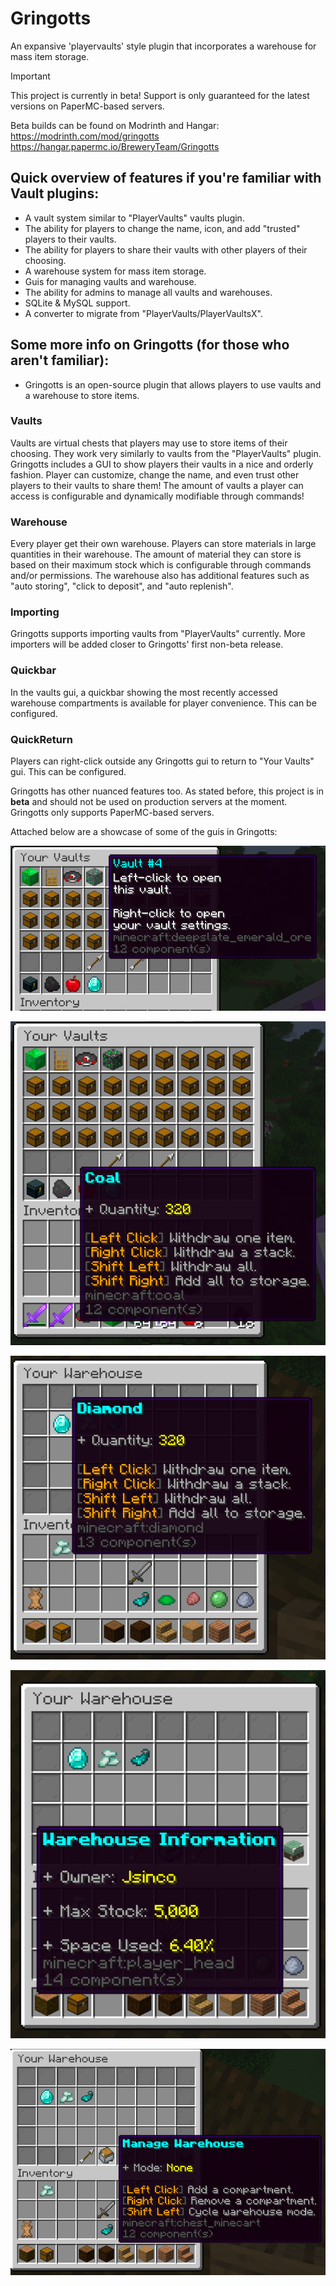 # Gringotts

An expansive 'playervaults' style plugin that incorporates a warehouse for mass item storage.


> [!IMPORTANT]
> This project is currently in beta!
> Support is only guaranteed for the latest versions on PaperMC-based servers.

Beta builds can be found on Modrinth and Hangar:
https://modrinth.com/mod/gringotts
https://hangar.papermc.io/BreweryTeam/Gringotts

## Quick overview of features if you're familiar with Vault plugins:

- A vault system similar to "PlayerVaults" vaults plugin.
- The ability for players to change the name, icon, and add "trusted" players to their vaults.
- The ability for players to share their vaults with other players of their choosing.
- A warehouse system for mass item storage.
- Guis for managing vaults and warehouse.
- The ability for admins to manage all vaults and warehouses.
- SQLite & MySQL support.
- A converter to migrate from "PlayerVaults/PlayerVaultsX".


## Some more info on Gringotts (for those who aren't familiar):

- Gringotts is an open-source plugin that allows players to use vaults and a warehouse to store items.


### Vaults
Vaults are virtual chests that players may use to store items of their choosing. They work very similarly to vaults
from the "PlayerVaults" plugin. Gringotts includes a GUI to show players their vaults in a nice and orderly fashion.
Player can customize, change the name, and even trust other players to their vaults to share them! The amount of
vaults a player can access is configurable and dynamically modifiable through commands!


### Warehouse
Every player get their own warehouse. Players can store materials in large quantities in their warehouse. The amount
of material they can store is based on their maximum stock which is configurable through commands and/or permissions.
The warehouse also has additional features such as "auto storing", "click to deposit", and "auto replenish".

### Importing
Gringotts supports importing vaults from "PlayerVaults" currently. More importers will be added closer to Gringotts' first
non-beta release.

### Quickbar
In the vaults gui,
a quickbar showing the most recently accessed warehouse compartments is available for player convenience.
This can be configured.

### QuickReturn
Players can right-click outside any Gringotts gui to return to "Your Vaults" gui. This can be configured.

Gringotts has other nuanced features too.
As stated before, this project is in **beta** and should not be used on production servers at the moment.
Gringotts only supports PaperMC-based servers.


Attached below are a showcase of some of the guis in Gringotts:

![yourvaults.png](images/yourvaults.png)



![quickbar.png](images/quickbar.png)



![warehouse.png](images/warehouse.png)



![warehouse2.png](images/warehouse2.png)



![warehouse3.png](images/warehouse3.png)
